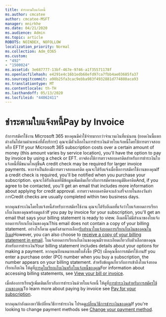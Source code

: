```yaml
---
title: ชําระตามใบแจ้งหนี้
ms.author: cmcatee
author: cmcatee-MSFT
manager: mnirkhe
ms.date: 04/21/2020
ms.audience: Admin
ms.topic: article
ROBOTS: NOINDEX, NOFOLLOW
localization_priority: Normal
ms.collection: Adm_O365
ms.custom:
- "492"
- "1500024"
ms.assetid: 3e687777-13bf-467e-9746-a1f35571178f
ms.openlocfilehash: e4291e4c16b1edb68efd97ca7fbb4ae03685fa37
ms.sourcegitcommit: a98b25fa3cac9ebba983f4932881d774880aca93
ms.translationtype: MT
ms.contentlocale: th-TH
ms.lasthandoff: 05/13/2020
ms.locfileid: "44062411"
---
```

# <a name="pay-by-invoice"></a><span data-ttu-id="eace8-102">ชําระตามใบแจ้งหนี้</span><span class="sxs-lookup"><span data-stu-id="eace8-102">Pay by Invoice</span></span>

<span data-ttu-id="eace8-103">ถ้าการสมัครใช้งาน Microsoft 365 ของคุณมีค่าใช้จ่ายมากกว่าจํานวนเงินที่แน่นอน (ยอดเงินนี้แตกต่างกันไปตามตําแหน่งที่ตั้งบริการ) คุณจะมีตัวเลือกในการชําระเงินด้วยใบแจ้งหนี้โดยใช้การตรวจสอบหรือ EFT</span><span class="sxs-lookup"><span data-stu-id="eace8-103">If your Microsoft 365 subscription costs over a certain amount of money (this amount varies by service location), you'll have the option to pay by invoice by using a check or EFT.</span></span> <span data-ttu-id="eace8-104">อาจต้องใช้การตรวจสอบเครดิตสําหรับการชําระเงินใบแจ้งหนี้ที่มีขนาดใหญ่ขึ้น</span><span class="sxs-lookup"><span data-stu-id="eace8-104">A credit check may be required for larger invoice payments.</span></span> <span data-ttu-id="eace8-105">หากจําเป็นต้องมีการตรวจสอบเครดิต คุณจะได้รับแจ้งเมื่อซื้อการสมัครใช้งานของคุณ</span><span class="sxs-lookup"><span data-stu-id="eace8-105">If a credit check is required, you'll be notified when you purchase your subscription.</span></span> <span data-ttu-id="eace8-106">คุณจะได้รับอีเมลที่มีข้อมูลเพิ่มเติมเกี่ยวกับการสมัครขออนุมัติเครดิต</span><span class="sxs-lookup"><span data-stu-id="eace8-106">And, if you agree to be contacted, you'll get an email that includes more information about applying for credit approval.</span></span> <span data-ttu-id="eace8-107">การตรวจสอบเครดิตจะแล้วเสร็จภายในสองวันทําการ</span><span class="sxs-lookup"><span data-stu-id="eace8-107">Credit checks are usually completed within two business days.</span></span>
  
<span data-ttu-id="eace8-108">หากคุณชําระเงินโดยใบแจ้งหนี้สําหรับการสมัครใช้งาน คุณจะได้รับอีเมลที่แจ้งว่าใบแจ้งยอดการเรียกเก็บเงินของคุณพร้อมดูแล้ว</span><span class="sxs-lookup"><span data-stu-id="eace8-108">If you pay by invoice for your subscription, you'll get an email that says your billing statement is ready to view.</span></span> <span data-ttu-id="eace8-109">อีเมลนี้ไม่มีสําเนาของใบแจ้งยอดการเรียกเก็บเงินของคุณ</span><span class="sxs-lookup"><span data-stu-id="eace8-109">This email does not contain a copy of your billing statement.</span></span> <span data-ttu-id="eace8-110">อย่างไรก็ตาม คุณยังสามารถเลือก[รับสําเนาใบแจ้งยอดการเรียกเก็บเงินของคุณในอีเมล](https://docs.microsoft.com/microsoft-365/commerce/billing-and-payments/pay-for-your-subscription#receive-a-copy-of-your-billing-statement-in-email)</span><span class="sxs-lookup"><span data-stu-id="eace8-110">However, you can also choose to [receive a copy of your billing statement in email](https://docs.microsoft.com/microsoft-365/commerce/billing-and-payments/pay-for-your-subscription#receive-a-copy-of-your-billing-statement-in-email).</span></span> <span data-ttu-id="eace8-111">ใบแจ้งยอดการเรียกเก็บเงินของคุณมีรายละเอียดเกี่ยวกับตัวเลือกของคุณสําหรับการชําระเงิน</span><span class="sxs-lookup"><span data-stu-id="eace8-111">Your billing statement includes details about your options for making a payment.</span></span> <span data-ttu-id="eace8-112">หากคุณป้อนหมายเลขใบสั่งซื้อ (PO) เมื่อคุณซื้อการสมัครใช้งาน</span><span class="sxs-lookup"><span data-stu-id="eace8-112">If you enter a purchase order (PO) number when you buy a subscription, the number appears on your billing statement.</span></span> <span data-ttu-id="eace8-113">สําหรับข้อมูลเกี่ยวกับการเข้าถึงใบแจ้งยอดเรียกเก็บเงิน ให้ดูที่[การดูใบเรียกเก็บเงินหรือใบแจ้งหนี้ของคุณ](https://docs.microsoft.com/microsoft-365/commerce/billing-and-payments/view-your-bill-or-invoice)</span><span class="sxs-lookup"><span data-stu-id="eace8-113">For information about accessing billing statements, see [View your bill or invoice](https://docs.microsoft.com/microsoft-365/commerce/billing-and-payments/view-your-bill-or-invoice).</span></span>
  
<span data-ttu-id="eace8-114">เมื่อต้องการเรียนรู้เพิ่มเติมเกี่ยวกับการชําระเงินด้วยใบแจ้งหนี้ ให้ดูที่[การชําระเงินสําหรับการสมัครใช้งานของคุณ](https://docs.microsoft.com/microsoft-365/commerce/billing-and-payments/pay-for-your-subscription)</span><span class="sxs-lookup"><span data-stu-id="eace8-114">To learn more about paying by invoice see [Pay for your subscription](https://docs.microsoft.com/microsoft-365/commerce/billing-and-payments/pay-for-your-subscription).</span></span>
  
<span data-ttu-id="eace8-115">หากคุณกําลังมองหาวิธีเปลี่ยนวิธีการชําระเงิน โปรดดู[เปลี่ยนวิธีการชําระเงินของคุณ](https://docs.microsoft.com/microsoft-365/commerce/billing-and-payments/change-payment-method)</span><span class="sxs-lookup"><span data-stu-id="eace8-115">If you're looking to change payment methods see [Change your payment method](https://docs.microsoft.com/microsoft-365/commerce/billing-and-payments/change-payment-method).</span></span>